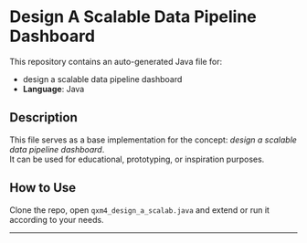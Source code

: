 # Design A Scalable Data Pipeline Dashboard

This repository contains an auto-generated Java file for:

- design a scalable data pipeline dashboard
- **Language**: Java

## Description

This file serves as a base implementation for the concept: *design a scalable data pipeline dashboard*.  
It can be used for educational, prototyping, or inspiration purposes.

## How to Use

Clone the repo, open `qxm4_design_a_scalab.java` and extend or run it according to your needs.

---


